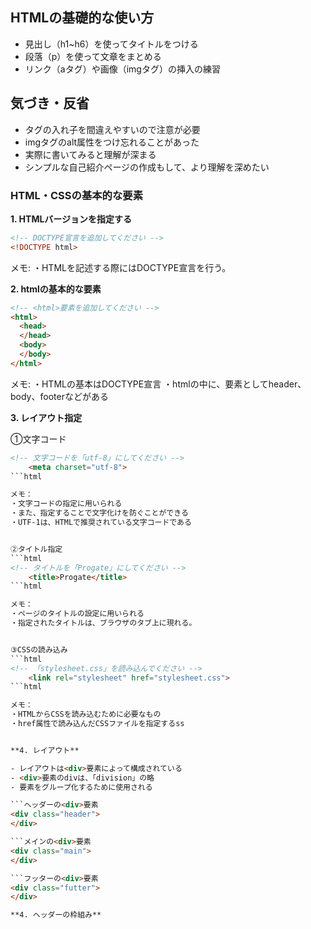 ## HTMLの基礎的な使い方

- 見出し（h1~h6）を使ってタイトルをつける
- 段落（p）を使って文章をまとめる
- リンク（aタグ）や画像（imgタグ）の挿入の練習

## 気づき・反省

- タグの入れ子を間違えやすいので注意が必要
- imgタグのalt属性をつけ忘れることがあった
- 実際に書いてみると理解が深まる
- シンプルな自己紹介ページの作成もして、より理解を深めたい

### HTML・CSSの基本的な要素

**1. HTMLバージョンを指定する**

```html
<!-- DOCTYPE宣言を追加してください -->
<!DOCTYPE html>
```

メモ:
・HTMLを記述する際にはDOCTYPE宣言を行う。

**2. htmlの基本的な要素**
```html
<!-- <html>要素を追加してください -->
<html>
  <head>
  </head>
  <body>
  </body>
</html>
```

メモ:
・HTMLの基本はDOCTYPE宣言
・htmlの中に、要素としてheader、body、footerなどがある


**3. レイアウト指定**

①文字コード
```html
<!-- 文字コードを「utf-8」にしてください -->
    <meta charset="utf-8">
```html

メモ：
・文字コードの指定に用いられる
・また、指定することで文字化けを防ぐことができる
・UTF-1は、HTMLで推奨されている文字コードである


②タイトル指定
```html
<!-- タイトルを「Progate」にしてください -->
    <title>Progate</title>
```html

メモ：
・ページのタイトルの設定に用いられる
・指定されたタイトルは、ブラウザのタブ上に現れる。


③CSSの読み込み
```html
<!-- 「stylesheet.css」を読み込んでください -->
    <link rel="stylesheet" href="stylesheet.css">
```html

メモ：
・HTMLからCSSを読み込むために必要なもの
・href属性で読み込んだCSSファイルを指定するss


**4. レイアウト**

- レイアウトは<div>要素によって構成されている
- <div>要素のdivは、「division」の略
- 要素をグループ化するために使用される

```ヘッダーの<div>要素
<div class="header">
</div>

```メインの<div>要素
<div class="main">
</div>

```フッターの<div>要素
<div class="futter">
</div>

**4. ヘッダーの枠組み**